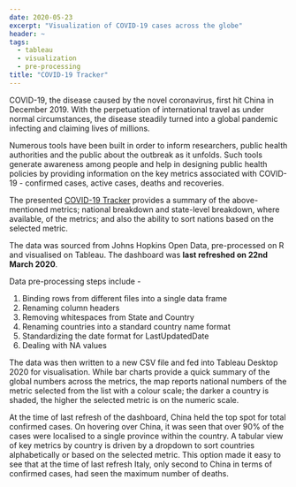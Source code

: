 ```yaml
---
date: 2020-05-23
excerpt: "Visualization of COVID-19 cases across the globe"
header: ~
tags:
  - tableau
  - visualization
  - pre-processing
title: "COVID-19 Tracker"
---
```


COVID-19, the disease caused by the novel coronavirus, first hit China in December 2019. With the perpetuation of international travel as under normal circumstances, the disease steadily turned into a global pandemic infecting and claiming lives of millions.  

Numerous tools have been built in order to inform researchers, public health authorities and the public about the outbreak as it unfolds. Such tools generate awareness among people and help in designing public health policies by providing information on the key metrics associated with COVID-19 - confirmed cases, active cases, deaths and recoveries.  

The presented [COVID-19 Tracker](https://public.tableau.com/profile/saumya.sinha1550#!/vizhome/COVID-19Tracker_15890027505320/GlobalView) provides a summary of the above-mentioned metrics; national breakdown and state-level breakdown, where available, of the metrics; and also the ability to sort nations based on the selected metric.  

The data was sourced from Johns Hopkins Open Data, pre-processed on R and visualised on Tableau. The dashboard was **last refreshed on 22nd March 2020**.  

Data pre-processing steps include -
1. Binding rows from different files into a single data frame
2. Renaming column headers
3. Removing whitespaces from State and Country
4. Renaming countries into a standard country name format
5. Standardizing the date format for LastUpdatedDate
6. Dealing with NA values  

The data was then written to a new CSV file and fed into Tableau Desktop 2020 for visualisation. While bar charts provide a quick summary of the global numbers across the metrics, the map reports national numbers of the metric selected from the list with a colour scale; the darker a country is shaded, the higher the selected metric is on the numeric scale.   

At the time of last refresh of the dashboard, China held the top spot for total confirmed cases. On hovering over China, it was seen that over 90% of the cases were localised to a single province within the country. A tabular view of key metrics by country is driven by a dropdown to sort countries alphabetically or based on the selected metric. This option made it easy to see that at the time of last refresh Italy, only second to China in terms of confirmed cases, had seen the maximum number of deaths.